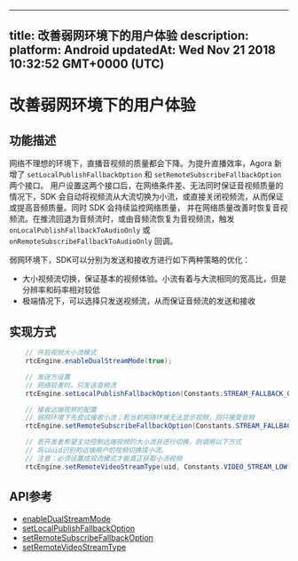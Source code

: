 
---
title: 改善弱网环境下的用户体验
description: 
platform: Android
updatedAt: Wed Nov 21 2018 10:32:52 GMT+0000 (UTC)
---
# 改善弱网环境下的用户体验
## 功能描述

网络不理想的环境下，直播音视频的质量都会下降。为提升直播效率，Agora 新增了 `setLocalPublishFallbackOption` 和 `setRemoteSubscribeFallbackOption` 两个接口。 用户设置这两个接口后，在网络条件差、无法同时保证音视频质量的情况下，SDK 会自动将视频流从大流切换为小流，或直接关闭视频流，从而保证或提高音频质量。同时 SDK 会持续监控网络质量， 并在网络质量改善时恢复音视频流。在推流回退为音频流时，或由音频流恢复为音视频流，触发 `onLocalPublishFallbackToAudioOnly` 或 `onRemoteSubscribeFallbackToAudioOnly` 回调。

弱网环境下，SDK可以分别为发送和接收方进行如下两种策略的优化：

* 大小视频流切换，保证基本的视频体验。小流有着与大流相同的宽高比，但是分辨率和码率相对较低
* 极端情况下，可以选择只发送视频流，从而保证音频流的发送和接收

## 实现方式
```Java
    // 开启视频大小流模式
    rtcEngine.enableDualStreamMode(true);

    // 发送方设置
    // 网络较差时，只发送音频流
    rtcEngine.setLocalPublishFallbackOption(Constants.STREAM_FALLBACK_OPTION_AUDIO_ONLY);

    // 接收远端视频的配置
    // 弱网环境下先尝试接收小流；若当前网络环境无法显示视频，则只接受音频
    rtcEngine.setRemoteSubscribeFallbackOption(Constants.STREAM_FALLBACK_OPTION_AUDIO_ONLY);

    // 若开发者希望主动控制远端视频的大小流并进行切换，则调用以下方式
    // 将以uid识别的远端用户的视频切换成小流。
    // 注意：必须设置成双流模式才能真正获取小流视频
    rtcEngine.setRemoteVideoStreamType(uid, Constants.VIDEO_STREAM_LOW);
```

## API参考
* [enableDualStreamMode](https://docs.agora.io/cn/Interactive%20Broadcast/API%20Reference/java/classio_1_1agora_1_1rtc_1_1_rtc_engine.html#a645cb7d0f3a59dda27b157cf130c8c9a)
* [setLocalPublishFallbackOption](https://docs.agora.io/cn/Interactive%20Broadcast/API%20Reference/java/classio_1_1agora_1_1rtc_1_1_rtc_engine.html#ac8c08e79844a4e62e0670553484cbe90)
* [setRemoteSubscribeFallbackOption](https://docs.agora.io/cn/Interactive%20Broadcast/API%20Reference/java/classio_1_1agora_1_1rtc_1_1_rtc_engine.html#af64301ea1788dad0561aa678f3fe6ad3)
* [setRemoteVideoStreamType](https://docs.agora.io/cn/Interactive%20Broadcast/API%20Reference/java/classio_1_1agora_1_1rtc_1_1_rtc_engine.html#a51756b4d2e7997fbe6481d2deb5c0396)


